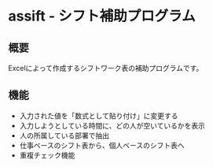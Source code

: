 # assift - シフト補助プログラム
## 概要
Excelによって作成するシフトワーク表の補助プログラムです。
## 機能
* 入力された値を「数式として貼り付け」に変更する
* 入力しようとしている時間に、どの人が空いているかを表示
* 人の所属している部署で抽出
* 仕事ベースのシフト表から、個人ベースのシフト表へ
* 重複チェック機能
